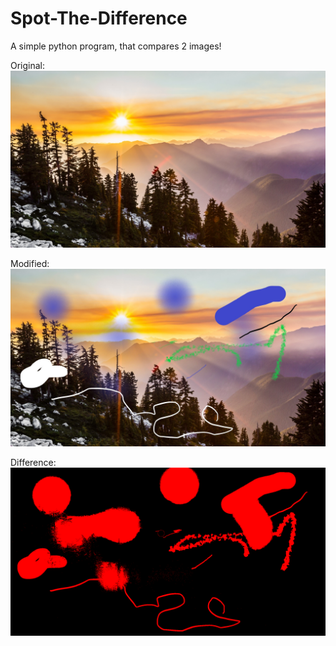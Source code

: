 # Spot-The-Difference

A simple python program, that compares 2 images!


Original:
![Original](img.jpg)

Modified:
![Original](testimg.jpg)

Difference:
![Original](diff.png)
